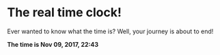 # The real time clock!

Ever wanted to know what the time is? Well, your journey is about to end!

**The time is Nov 09, 2017, 22:43**